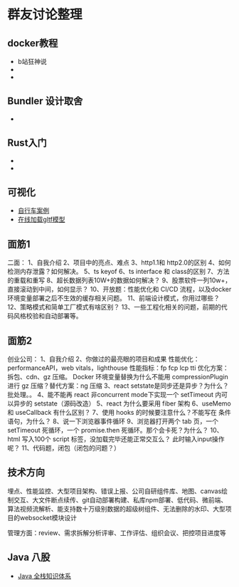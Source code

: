 # 群友讨论整理

## docker教程
- b站狂神说
- [](https://www.douyin.com/video/7278151337064418595)
- [](https://www.douyin.com/video/7277845877480328484)

## Bundler 设计取舍
- [](https://github.com/web-infra-dev/wg/discussions/4?mode=dark)


## Rust入门
- [](https://github.com/rust-lang/rustlings)
- [](https://www.rust-lang.org/zh-CN/learn/get-started)

## 可视化
- [自行车案例](https://engine.needle.tools/projects/bike/)
- [在线加载gltf模型](https://engine.needle.tools/docs/)

## 面筋1
二面：
1、自我介绍
2、项目中的亮点、难点
3、http1.1和 http2.0的区别
4、如何检测内存泄露？如何解决。
5、ts keyof
6、ts interface 和 class的区别
7、方法的重载和重写
8、超长数据列表10W+的数据如何解决？
9、股票软件一列10w+，直接滚动到中间，如何显示？
10、开放题：性能优化和 CI/CD 流程，以及docker 环境变量部署之后不生效的缓存相关问题。
11、前端设计模式，你用过哪些？
12、策略模式和简单工厂模式有啥区别？
13、一些工程化相关的问题，前期的代码风格校验和自动部署等。

## 面筋2
创业公司：
1、自我介绍
2、你做过的最亮眼的项目和成果
性能优化：performanceAPI，web vitals，lighthouse
性能指标：fp fcp lcp tti 
优化方案：拆包、cdn、gz 压缩。
Docker 环境变量替换为什么不能用 compressionPlugin 进行 gz 压缩？替代方案：ng 压缩
3、react setstate是同步还是异步？为什么？批处理。。
4、能不能再 react 非concurrent mode下实现一个 setTimeout 内可以异步的 setstate（源码改造）
5、react 为什么要采用 fiber 架构
6、useMemo 和 useCallback 有什么区别？
7、使用 hooks 的时候要注意什么？不能写在 条件语句，为什么？
8、说一下浏览器事件循环
9、浏览器打开两个 tab 页，一个 setTimeout 死循环，一个 promise.then 死循环。那个会卡死？为什么？
10、html 写入100个 script 标签，没加载完毕还能正常交互么？
此时输入input操作呢？
11、代码题，闭包（闭包的问题？）

## 技术方向
埋点、性能监控、大型项目架构、错误上报、公司自研组件库、地图、canvas绘制交互、大文件断点续传、git自动部署构建、私库npm部署、低代码、微前端、算法视频流解析、能支持数十万级别数据的超级树组件、无法删除的水印、大型项目的websocket模块设计

管理方面：review、需求拆解分析评审、工作评估、组织会议、把控项目进度等

## Java 八股
- [Java 全栈知识体系](https://pdai.tech/)